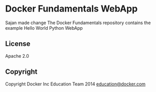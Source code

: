 Docker Fundamentals WebApp
==========================
Sajan made change
The Docker Fundamentals repository contains the example Hello World Python WebApp

## License

Apache 2.0

## Copyright

Copyright Docker Inc Education Team 2014 <education@docker.com>
